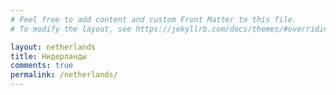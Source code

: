 ```yaml
---
# Feel free to add content and custom Front Matter to this file.
# To modify the layout, see https://jekyllrb.com/docs/themes/#overriding-theme-defaults

layout: netherlands
title: Нидерланды
comments: true
permalink: /netherlands/
---
```

